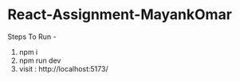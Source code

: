 # React-Assignment-MayankOmar 


Steps  To Run - 

1. npm i 
2. npm run dev
3. visit : http://localhost:5173/
